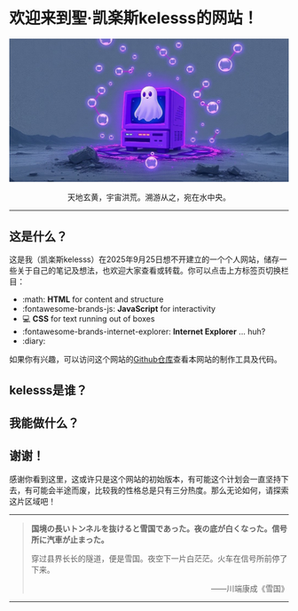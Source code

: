 # 欢迎来到**聖·凯楽斯kelesss**的网站！
![homepage](imgs\homepage.jpeg)

<center>天地玄黄，宇宙洪荒。溯游从之，宛在水中央。</center>

---

## 这是什么？

这是我（凯楽斯kelesss）在2025年9月25日想不开建立的一个个人网站，储存一些关于自己的笔记及想法，也欢迎大家查看或转载。你可以点击上方标签页切换栏目：

<div class="grid cards" markdown>

- :math: __HTML__ for content and structure
- :fontawesome-brands-js: __JavaScript__ for interactivity
- :computer: __CSS__ for text running out of boxes
- :fontawesome-brands-internet-explorer: __Internet Explorer__ ... huh?
- :diary:

</div>

如果你有兴趣，可以访问这个网站的[Github仓库](https://github.com/SUPERkelesss/superkelesss.github.io.git)查看本网站的制作工具及代码。

## kelesss是谁？





## 我能做什么？





## 谢谢！

感谢你看到这里，这或许只是这个网站的初始版本，有可能这个计划会一直坚持下去，有可能会半途而废，比较我的性格总是只有三分热度。那么无论如何，请探索这片区域吧！

---

> **国境の長いトンネルを抜けると雪国であった。夜の底が白くなった。信号所に汽車が止まった。**
>
> 穿过县界长长的隧道，便是雪国。夜空下一片白茫茫。火车在信号所前停了下来。
>
> <p align="right"> ——川端康成《雪国》</p>

---





